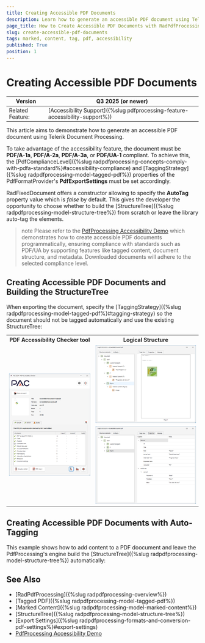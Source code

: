 ```yaml
---
title: Creating Accessible PDF Documents
description: Learn how to generate an accessible PDF document using Telerik Document Processing Libraries.
page_title: How to Create Accessible PDF Documents with RadPdfProcessing
slug: create-accessible-pdf-documents
tags: marked, content, tag, pdf, accessibility
published: True
position: 1
---
```


# Creating Accessible PDF Documents

|Version|**Q3 2025** (or newer)|
|----|----|
|Related Feature:|[Accessibility Support]({%slug pdfprocessing-feature-accessibility-support%})|

This article aims to demonstrate how to generate an accessible PDF document using Telerik Document Processing. 

To take advantage of the accessibility feature, the document must be **PDF/A-1a**, **PDF/A-2a**, **PDF/A-3a**, or **PDF/UA-1** compliant. To achieve this, the [PdfComplianceLevel]({%slug radpdfprocessing-concepts-comply-with-pdfa-standard%}#accessibility-compliance) and [TaggingStrategy]({%slug radpdfprocessing-model-tagged-pdf%}) properties of the PdfFormatProvider's **PdfExportSettings** must be set accordingly.

RadFixedDocument offers a constructor allowing to specify the **AutoTag** property value which is *false* by default. This gives the developer the opportunity to choose whether to build the [StructureTree]({%slug radpdfprocessing-model-structure-tree%}) from scratch or leave the library auto-tag the elements.

>note Please refer to the [PdfProcessing Accessibility Demo](https://demos.telerik.com/document-processing/pdfprocessing/accessibility) which demonstrates how to create accessible PDF documents programmatically, ensuring compliance with standards such as PDF/UA by supporting features like tagged content, document structure, and metadata. Downloaded documents will adhere to the selected compliance level.

##  Creating Accessible PDF Documents and Building the StructureTree

When exporting the document, specify the [TaggingStrategy]({%slug radpdfprocessing-model-tagged-pdf%}#tagging-strategy) so the document should not be tagged automatically and use the existing StructureTree:

<snippet id='libraries-pdf-features-accessible-pdf'/>

<table style="width:100%;">
<th width=45%>PDF Accessibility Checker tool</th><th>Logical Structure</th>
<tr>
    <td rowspan="2"><img src="images/accessible-pdf-validity.png" alt="Validate with PDF Accessibility Checker"/></td>
    <td><img src="images/accessible-pdf-logical-structure.png" alt="Logical Structure of PDF"/></td>
</tr>
<tr><td><img src="images/accessible-pdf-logical-structure-properties.png" alt="Properties"/></td></tr>
</table>

## Creating Accessible PDF Documents with Auto-Tagging

This example shows how to add content to a PDF doocument and leave the PdfProcessing's engine build the [StructureTree]({%slug radpdfprocessing-model-structure-tree%}) automatically:

<snippet id='libraries-pdf-features-accessible-pdf-with-auto-tagging'/>

## See Also

* [RadPdfProcessing]({%slug radpdfprocessing-overview%})
* [Tagged PDF]({%slug radpdfprocessing-model-tagged-pdf%})
* [Marked Content]({%slug radpdfprocessing-model-marked-content%})
* [StructureTree]({%slug radpdfprocessing-model-structure-tree%})
* [Export Settings]({%slug radpdfprocessing-formats-and-conversion-pdf-settings%}#export-settings)
* [PdfProcessing Accessibility Demo](https://demos.telerik.com/document-processing/pdfprocessing/accessibility)
